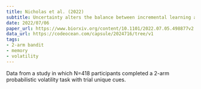 ```yaml
---
title: Nicholas et al. (2022)
subtitle: Uncertainty alters the balance between incremental learning and episodic memory
date: 2022/07/06
paper_url: https://www.biorxiv.org/content/10.1101/2022.07.05.498877v2
data_url: https://codeocean.com/capsule/2024716/tree/v1
tags:
- 2-arm bandit
- memory
- volatility
---
```


Data from a study in which N=418 participants completed a 2-arm probabilistic volatility task with trial unique cues.
